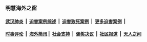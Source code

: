 
### 明慧海外之窗

####  [武汉肺炎](indexes/365.md?t=02221500) &nbsp;|&nbsp;  [迫害案例综述](indexes/328.md?t=02221500) &nbsp;|&nbsp; [迫害致死案例](indexes/277.md?t=02221500)  &nbsp;|&nbsp; [更多迫害案例](indexes/81.md?t=02221500)  &nbsp;|&nbsp; 
####  [时事评论](indexes/19.md?t=02221500) &nbsp;|&nbsp; [海外简讯](indexes/245.md?t=02221500)&nbsp;|&nbsp;  [社会支持](indexes/140.md?t=02221500) &nbsp;|&nbsp; [褒奖决议](indexes/282.md?t=02221500) &nbsp;|&nbsp; [社区报道](indexes/91.md?t=02221500)  &nbsp;|&nbsp; [天人之间](indexes/78.md?t=02221500) 

